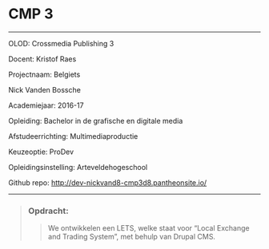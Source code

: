 # CMP 3
---
OLOD: Crossmedia Publishing 3

Docent: Kristof Raes

Projectnaam: Belgiets

Nick Vanden Bossche

Academiejaar: 2016-17

Opleiding: Bachelor in de grafische en digitale media

Afstudeerrichting: Multimediaproductie

Keuzeoptie: ProDev

Opleidingsinstelling: Arteveldehogeschool

Github repo: http://dev-nickvand8-cmp3d8.pantheonsite.io/

---

> ### Opdracht:
>> We ontwikkelen een LETS, welke staat voor “Local Exchange and Trading System”, met behulp van Drupal CMS.
